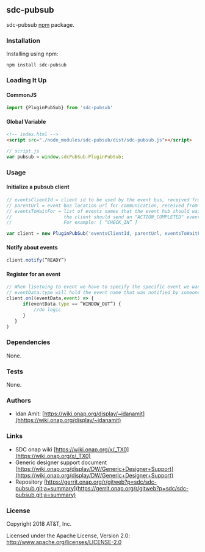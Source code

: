 ## sdc-pubsub

sdc-pubsub [npm](https://www.npmjs.com/package/sdc-pubsub) package.

### Installation

Installing using npm:

```
npm install sdc-pubsub
```

### Loading It Up
#### CommonJS
```javascript
import {PluginPubSub} from 'sdc-pubsub'
```
#### Global Variable

```html
<!-- index.html -->
<script src="./node_modules/sdc-pubsub/dist/sdc-pubsub.js"></script>
```

```javascript
// script.js
var pubsub = window.sdcPubSub.PluginPubSub;
```

### Usage
#### Initialize a pubsub client
```javascript
// eventsClientId = client id to be used by the event bus, received from query params
// parentUrl = event bus location url for communication, received from query params
// eventsToWaitFor = list of events names that the event hub should wait for their completion.
//                   the client should send an "ACTION_COMPLETED" event to the hub in order to notify the event hub to continue with the flow.
//                   For example: [ “CHECK_IN” ]

var client = new PluginPubSub('eventsClientId, parentUrl, eventsToWaitFor')
```

#### Notify about events
```javascript
client.notify(“READY”)
```

#### Register for an event
```javascript
// When lisetning to event we have to specify the specific event we want to act once it being received.
// eventData.type will hold the event name that was notified by someone else
client.on((eventData,event) => {
      if(eventData.type == ”WINDOW_OUT”) {
          //do logic
      }
   }
)
```

### Dependencies

None.

### Tests

None.

### Authors

* Idan Amit: [https://wiki.onap.org/display/~idanamit](hhttps://wiki.onap.org/display/~idanamit)


### Links

* SDC onap wiki [https://wiki.onap.org/x/_TX0](https://wiki.onap.org/x/_TX0)
* Generic designer support document [https://wiki.onap.org/display/DW/Generic+Designer+Support](https://wiki.onap.org/display/DW/Generic+Designer+Support)
* Repository [https://gerrit.onap.org/r/gitweb?p=sdc/sdc-pubsub.git;a=summary](https://gerrit.onap.org/r/gitweb?p=sdc/sdc-pubsub.git;a=summary)


### License

Copyright 2018 AT&T, Inc.

Licensed under the Apache License, Version 2.0: http://www.apache.org/licenses/LICENSE-2.0
